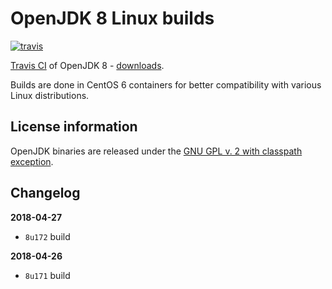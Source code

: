 OpenJDK 8 Linux builds
======================

[![travis](https://travis-ci.org/ojdkbuild/contrib_jdk8u-ci.svg?branch=master)](https://travis-ci.org/ojdkbuild/contrib_jdk8u-ci)

[Travis CI](https://travis-ci.org/ojdkbuild/contrib_jdk8u-ci/builds) of OpenJDK 8 - [downloads](https://github.com/ojdkbuild/contrib_jdk8u-ci/releases).

Builds are done in CentOS 6 containers for better compatibility with various Linux distributions.

License information
-------------------

OpenJDK binaries are released under the [GNU GPL v. 2 with classpath exception](https://github.com/ojdkbuild/contrib_jdk8u-ci/blob/master/LICENSE).

Changelog
---------

**2018-04-27**

 * `8u172` build

**2018-04-26**

 * `8u171` build
